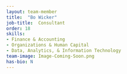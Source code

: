 ```yaml
---
layout: team-member
title:  "Bo Wicker"
job-title:  Consultant
order: 18
skills:
- Finance & Accounting
- Organizations & Human Capital
- Data, Analytics, & Information Technology
team-image: Image-Coming-Soon.png
has-bio: N
---
```


